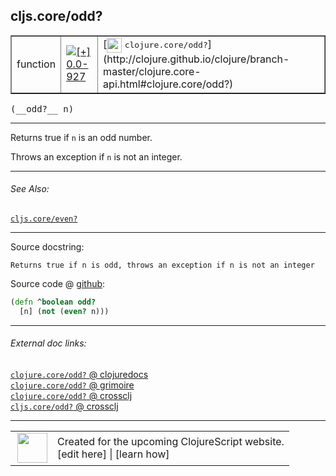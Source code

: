 ## cljs.core/odd?



 <table border="1">
<tr>
<td>function</td>
<td><a href="https://github.com/cljsinfo/cljs-api-docs/tree/0.0-927"><img valign="middle" alt="[+] 0.0-927" title="Added in 0.0-927" src="https://img.shields.io/badge/+-0.0--927-lightgrey.svg"></a> </td>
<td>
[<img height="24px" valign="middle" src="http://i.imgur.com/1GjPKvB.png"> <samp>clojure.core/odd?</samp>](http://clojure.github.io/clojure/branch-master/clojure.core-api.html#clojure.core/odd?)
</td>
</tr>
</table>


 <samp>
(__odd?__ n)<br>
</samp>

---

Returns true if `n` is an odd number.

Throws an exception if `n` is not an integer.

---


###### See Also:

[`cljs.core/even?`](cljs.core_evenQMARK.md)<br>

---


Source docstring:

```
Returns true if n is odd, throws an exception if n is not an integer
```


Source code @ [github](https://github.com/clojure/clojurescript/blob/r2843/src/cljs/cljs/core.cljs#L3329-L3331):

```clj
(defn ^boolean odd?
  [n] (not (even? n)))
```

<!--
Repo - tag - source tree - lines:

 <pre>
clojurescript @ r2843
└── src
    └── cljs
        └── cljs
            └── <ins>[core.cljs:3329-3331](https://github.com/clojure/clojurescript/blob/r2843/src/cljs/cljs/core.cljs#L3329-L3331)</ins>
</pre>

-->

---



###### External doc links:

[`clojure.core/odd?` @ clojuredocs](http://clojuredocs.org/clojure.core/odd_q)<br>
[`clojure.core/odd?` @ grimoire](http://conj.io/store/v1/org.clojure/clojure/1.7.0-beta3/clj/clojure.core/odd%3F/)<br>
[`clojure.core/odd?` @ crossclj](http://crossclj.info/fun/clojure.core/odd%3F.html)<br>
[`cljs.core/odd?` @ crossclj](http://crossclj.info/fun/cljs.core.cljs/odd%3F.html)<br>

---

 <table>
<tr><td>
<img valign="middle" align="right" width="48px" src="http://i.imgur.com/Hi20huC.png">
</td><td>
Created for the upcoming ClojureScript website.<br>
[edit here] | [learn how]
</td></tr></table>

[edit here]:https://github.com/cljsinfo/cljs-api-docs/blob/master/cljsdoc/cljs.core_oddQMARK.cljsdoc
[learn how]:https://github.com/cljsinfo/cljs-api-docs/wiki/cljsdoc-files

<!--

This information was too distracting to show to readers, but I'll leave it
commented here since it is helpful to:

- pretty-print the data used to generate this document
- and show how to retrieve that data



The API data for this symbol:

```clj
{:description "Returns true if `n` is an odd number.\n\nThrows an exception if `n` is not an integer.",
 :return-type boolean,
 :ns "cljs.core",
 :name "odd?",
 :signature ["[n]"],
 :history [["+" "0.0-927"]],
 :type "function",
 :related ["cljs.core/even?"],
 :full-name-encode "cljs.core_oddQMARK",
 :source {:code "(defn ^boolean odd?\n  [n] (not (even? n)))",
          :title "Source code",
          :repo "clojurescript",
          :tag "r2843",
          :filename "src/cljs/cljs/core.cljs",
          :lines [3329 3331]},
 :full-name "cljs.core/odd?",
 :clj-symbol "clojure.core/odd?",
 :docstring "Returns true if n is odd, throws an exception if n is not an integer"}

```

Retrieve the API data for this symbol:

```clj
;; from Clojure REPL
(require '[clojure.edn :as edn])
(-> (slurp "https://raw.githubusercontent.com/cljsinfo/cljs-api-docs/catalog/cljs-api.edn")
    (edn/read-string)
    (get-in [:symbols "cljs.core/odd?"]))
```

-->
